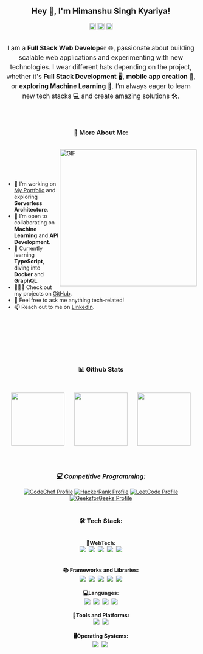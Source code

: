 ## <div align="center">Hey 👋, I'm <b>Himanshu Singh Kyariya!</b></div>

<div align="center">
    <a href='https://www.linkedin.com/in/himanshusinghkyariya'>
        <img alt="linkedin" src="https://raw.githubusercontent.com/rahul-jha98/rahul-jha98/561d474902b59c7429ec22bb73e225696c27b202/assets/linkedin.svg" height='18px'/>
    </a>
    <a href='https://twitter.com/himanshusinghkyariya'>
        <img alt="twitter" src="https://raw.githubusercontent.com/rahul-jha98/rahul-jha98/561d474902b59c7429ec22bb73e225696c27b202/assets/twitter.svg" height='18px'/>
    </a>
    <a href='https://www.kaggle.com/himanshusinghkyariya'>
        <img alt="kaggle" src="https://raw.githubusercontent.com/rahul-jha98/rahul-jha98/561d474902b59c7429ec22bb73e225696c27b202/assets/kaggle.svg" height='18px'/>
    </a>
</div>
<br/>
<div align="center">
    <p style="font-size: 1.2em; line-height: 1.5; text-align: center;">
        I am a <strong>Full Stack Web Developer</strong> 🌐, passionate about building scalable web applications and experimenting with new technologies. I wear different hats depending on the project, whether it's <strong>Full Stack Development</strong> 🖥️, <strong>mobile app creation</strong> 📱, or <strong>exploring Machine Learning</strong> 🤖. I’m always eager to learn new tech stacks 💻 and create amazing solutions 🛠️.
    </p>
</div>

<br/><br/>
### <div align="center">🧐 More About Me:</div>
<br/>
<img align="right" alt="GIF" src="https://raw.githubusercontent.com/rahul-jha98/rahul-jha98/main/techstack.gif" width="360px"/>
<br/>
<br/>
<br/>
<br/>
<ul style="text-align: left;">
    <li>🔭 I’m working on <a href="https://your-portfolio-link.com" target="_blank">My Portfolio</a> and exploring <strong>Serverless Architecture</strong>.</li>
    <li>🤝 I’m open to collaborating on <strong>Machine Learning</strong> and <strong>API Development</strong>.</li>
    <li>🌱 Currently learning <strong>TypeScript</strong>, diving into <strong>Docker</strong> and <strong>GraphQL</strong>.</li>
    <li>👨🏻‍💻 Check out my projects on <a href="https://github.com/himanshusinghkyariya?tab=repositories" target="_blank">GitHub</a>.</li>
    <li>💬 Feel free to ask me anything tech-related!</li>
    <li>📫 Reach out to me on <a href="https://www.linkedin.com/in/himanshusinghkyariya" target="_blank">LinkedIn</a>.</li>
</ul>


</ul>




<br/><br/><br/>
<br/><br/><br/>

### <div align="center">📊 Github Stats</div>

<br/>
<div align="center" style="display: flex; justify-content: space-evenly; align-items: center; flex-wrap: wrap;">
    <img src="https://github-profile-summary-cards.vercel.app/api/cards/profile-details?username=Himanshusk1&theme=dark&hide_border=false" height="140px" style="margin: 10px; border: 2px solid white;">
    <img src="https://github-readme-streak-stats.herokuapp.com/?user=Himanshusk1&theme=dark&hide_border=false" height="140px" style="margin: 10px;">
    <img src="https://github-profile-summary-cards.vercel.app/api/cards/stats?username=Himanshusk1&theme=dark&hide_border=false" height="140px" style="margin: 10px; border: 2px solid white;">
</div>

<br/>

<!-- ### <div align="center">🛠️ My Projects</div>
<div align="center">
    <a href="https://your-project-link-1.com" target="_blank"><img alt="Project 1" src="./projects/project1.svg" height="68" style="margin: 10px;"></a>
    <a href="https://your-project-link-2.com" target="_blank"><img alt="Project 2" src="./projects/project2.svg" height="68" style="margin: 10px;"></a>
    <a href="https://github.com/himanshusinghkyariya/Project-Repo" target="_blank"><img alt="Project 3" src="./projects/project3.svg" height="68" style="margin: 10px;"></a>
</div>
-->
<br>

### <div align="center">_💻 Competitive Programming:_</div>
<div align="center">
    <a href="https://www.codechef.com/users/hiamanshusingh"><img src="https://img.shields.io/badge/CodeChef-%2364371b?style=for-the-badge&logo=codechef&logoColor=white" alt="CodeChef Profile"></a>
    <a href="https://www.hackerrank.com/profile/himanshusing8842" target="_blank"><img src="https://img.shields.io/badge/HackerRank-%231BA94C?style=for-the-badge&logo=hackerrank&logoColor=white" alt="HackerRank Profile"></a>
    <a href="https://leetcode.com/u/Simonrially/" target="_blank"><img src="https://img.shields.io/badge/LeetCode-000000?style=for-the-badge&logo=leetcode&logoColor=ffa116" alt="LeetCode Profile"></a>
    <a href="https://www.geeksforgeeks.org/user/24cd3c3yn/" target="_blank"><img src="https://img.shields.io/badge/GeeksforGeeks-%230F9D58?style=for-the-badge&logo=geeksforgeeks&logoColor=white" alt="GeeksforGeeks Profile"></a>
</div>

<br>

### <div align="center">🛠 Tech Stack:</div>
<br/>
<div align="center">
    <div><b>📝WebTech:</b> 
      <br/>
        <img src="https://img.shields.io/badge/-HTML5-DE5934?logo=HTML5&logoColor=white&style=flat">&nbsp;
        <img src="https://img.shields.io/badge/-CSS3-2275B2?logo=CSS3&logoColor=white&style=flat">&nbsp;
        <img src="https://img.shields.io/badge/-JavaScript-437CAC?logo=JavaScript&logoColor=white&style=flat">&nbsp;
        <img src="https://img.shields.io/badge/-PHP-8C8C8C?logo=php&logoColor=white&style=flat">&nbsp;
        <img src="https://img.shields.io/badge/-MySQL-4479A1?logo=mysql&logoColor=white&style=flat">
    </div>
  <br/>
  <br/>
    <div><b>📚 Frameworks and Libraries:</b>
    <br/>
      <img src="https://img.shields.io/badge/-Bootstrap-563D7C?logo=bootstrap&logoColor=white&style=flat">&nbsp;
      <img src="https://img.shields.io/badge/-React-0E7ACE?logo=React&logoColor=white&style=flat">&nbsp;
      <img src="https://img.shields.io/badge/-CodeIgniter-E44332?logo=CodeIgniter&logoColor=white&style=flat">&nbsp;
      <img src="https://img.shields.io/badge/-WordPress-21759B?logo=WordPress&logoColor=white&style=flat">&nbsp;
      <img src="https://img.shields.io/badge/-Laravel-FF2D20?logo=Laravel&logoColor=white&style=flat">
  </div>

  <br/>
    <div><b>💻Languages:</b>
      <br/>
        <img src="https://img.shields.io/badge/-C-00599C?logo=c&logoColor=white&style=flat">&nbsp;
        <img src="https://img.shields.io/badge/-C++-00599C?logo=cplusplus&logoColor=white&style=flat">&nbsp;
        <img src="https://img.shields.io/badge/-Python-3776AB?logo=python&logoColor=white&style=flat">&nbsp;
        <img src="https://img.shields.io/badge/-Java-DE1D2D?logo=java&logoColor=white&style=flat">
    </div>
  <br/>
    <div><b>🧰Tools and Platforms:</b>
      <br/>
        <img src="https://img.shields.io/badge/-VS%20Code-25AEF4?logo=visualstudio&logoColor=white&style=flat">&nbsp;
        <img src="https://img.shields.io/badge/-Git-orange?logo=Git&logoColor=white&style=flat">
    </div>
  <br/>
    <div><b>🖥️Operating Systems:</b>
      <br/>
        <img src="https://img.shields.io/badge/-Windows-0F7BCF?logo=Windows&logoColor=white&style=flat">&nbsp;
        <img src="https://img.shields.io/badge/-Linux-EDBD2B?logo=Linux&logoColor=black&style=flat"> 
